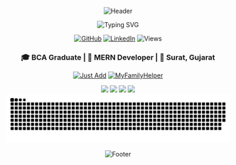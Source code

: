 <div align="center">
  
![Header](https://capsule-render.vercel.app/api?type=waving&color=0:00FFD2,100:00A3FF&height=190&section=header&text=Krish%20Vaghani&fontSize=70&fontColor=fff&animation=fadeIn)

<img src="https://readme-typing-svg.demolab.com?font=Fira+Code&size=22&duration=3000&pause=1000&color=00FFD2&center=true&vCenter=true&width=440&lines=MERN+Stack+Developer+⚡;Building+Digital+Solutions+🚀" alt="Typing SVG" />

[![GitHub](https://img.shields.io/badge/GitHub-100000?style=for-the-badge&logo=github&logoColor=white)](https://github.com/yash-babariya)
[![LinkedIn](https://img.shields.io/badge/LinkedIn-0077B5?style=for-the-badge&logo=linkedin&logoColor=white)](https://linkedin.com/in/yash-babariya-a370b52a5)
![Views](https://komarev.com/ghpvc/?username=yash-babariya&style=for-the-badge&color=00FFD2)

### 🎓 BCA Graduate | 💼 MERN Developer | 📍 Surat, Gujarat

[![Just Add](https://img.shields.io/badge/Just%20Add-Online%20Shopping-00FFD2?style=flat-square&logo=react)](https://justadd.vercel.app)
[![MyFamilyHelper](https://img.shields.io/badge/MyFamilyHelper-Family%20Management-00FFD2?style=flat-square&logo=react)](https://myfamilyhelper.vercel.app)

<img src="https://skillicons.dev/icons?i=react,nodejs,express,mongodb,javascript,html,css,redux,git,vscode&theme=dark&perline=5"/>

<img width="49%" src="https://github-readme-stats.vercel.app/api?username=yash-babariya&show_icons=true&theme=dark&bg_color=0D1117&hide_border=true&icon_color=00FFD2&title_color=00FFD2"/>
<img width="49%" src="https://github-readme-streak-stats.herokuapp.com/?user=yash-babariya&theme=dark&background=0D1117&hide_border=true&ring=00FFD2&fire=00FFD2&currStreakLabel=00FFD2"/>

<img width="70%" src="https://github-readme-stats.vercel.app/api/top-langs/?username=yash-babariya&theme=dark&bg_color=0D1117&hide_border=true&layout=compact&title_color=00FFD2"/>

<img src="https://raw.githubusercontent.com/platane/platane/output/github-contribution-grid-snake-dark.svg" width="100%">

![Footer](https://capsule-render.vercel.app/api?type=waving&color=0:00FFD2,100:00A3FF&height=120&section=footer)

</div>
